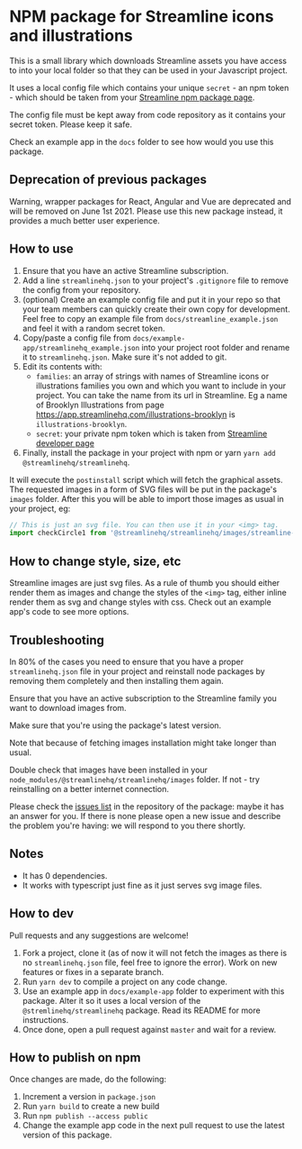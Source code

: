 # NPM package for Streamline icons and illustrations
This is a small library which downloads Streamline assets you have access to into your local folder so that they can be used in your Javascript project.

It uses a local config file which contains your unique `secret` - an npm token - which should be taken from your [Streamline npm package page](https://app.streamlinehq.com/profile/developer).

The config file must be kept away from code repository as it contains your secret token. Please keep it safe.

Check an example app in the `docs` folder to see how would you use this package.

## Deprecation of previous packages
Warning, wrapper packages for React, Angular and Vue are deprecated and will be removed on June 1st 2021. Please use this new package instead, it provides a much better user experience.

## How to use
1. Ensure that you have an active Streamline subscription.
2. Add a line `streamlinehq.json` to your project's `.gitignore` file to remove the config from your repository.
3. (optional) Create an example config file and put it in your repo so that your team members can quickly create their own copy for development. Feel free to copy an example file from `docs/streamline_example.json` and feel it with a random secret token. 
4. Copy/paste a config file from `docs/example-app/streamlinehq_example.json` into your project root folder and rename it to `streamlinehq.json`. Make sure it's not added to git.
5. Edit its contents with:   
    - `families`: an array of strings with names of Streamline icons or illustrations families you own and which you want to include in your project. You can take the name from its url in Streamline. Eg a name of Brooklyn Illustrations from page https://app.streamlinehq.com/illustrations-brooklyn is `illustrations-brooklyn`.
    - `secret`: your private npm token which is taken from [Streamline developer page](https://app.streamlinehq.com/profile/developer)
6. Finally, install the package in your project with npm or yarn `yarn add @streamlinehq/streamlinehq`.

It will execute the `postinstall` script which will fetch the graphical assets. The requested images in a form of SVG files will be put in the package's `images` folder. After this you will be able to import those images as usual in your project, eg:
```jsx
// This is just an svg file. You can then use it in your <img> tag.
import checkCircle1 from '@streamlinehq/streamlinehq/images/streamline-bold/check-circle-1.svg'
```

## How to change style, size, etc
Streamline images are just svg files. As a rule of thumb you should either render them as images and change the styles of the `<img>` tag, either inline render them as svg and change styles with css. Check out an example app's code to see more options.

## Troubleshooting

In 80% of the cases you need to ensure that you have a proper `streamlinehq.json` file in your project and reinstall node packages by removing them completely and then installing them again.

Ensure that you have an active subscription to the Streamline family you want to download images from.

Make sure that you're using the package's latest version.

Note that because of fetching images installation might take longer than usual.

Double check that images have been installed in your `node_modules/@streamlinehq/streamlinehq/images` folder. If not - try reinstalling on a better internet connection.

Please check the [issues list](https://github.com/webalys-hq/streamlinehq-npm/issues) in the repository of the package: maybe it has an answer for you. If there is none please open a new issue and describe the problem you're having: we will respond to you there shortly.

## Notes

- It has 0 dependencies.
- It works with typescript just fine as it just serves svg image files.

## How to dev

Pull requests and any suggestions are welcome!

1. Fork a project, clone it (as of now it will not fetch the images as there is no `streamlinehq.json` file, feel free to ignore the error). Work on new features or fixes in a separate branch.
2. Run `yarn dev` to compile a project on any code change.
3. Use an example app in `docs/example-app` folder to experiment with this package. Alter it so it uses a local version of the `@stremlinehq/streamlinehq` package. Read its README for more instructions.
4. Once done, open a pull request against `master` and wait for a review.

## How to publish on npm
Once changes are made, do the following:
1. Increment a version in `package.json`
2. Run `yarn build` to create a new build
3. Run `npm publish --access public`
4. Change the example app code in the next pull request to use the latest version of this package.
